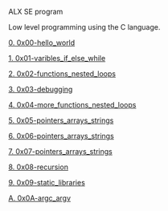 ALX SE program

Low level programming using the C language.

[0. 0x00-hello_world](/0x00-hello_world)

[1. 0x01-varibles_if_else_while](/0x01-variables_if_else_while)

[2. 0x02-functions_nested_loops](/0x02-functions_nested_loops)

[3. 0x03-debugging](/0x03-debugging)

[4. 0x04-more_functions_nested_loops](/0x04-more_functions_nested_loops)

[5. 0x05-pointers_arrays_strings](/0x05-pointers_arrays_strings)

[6. 0x06-pointers_arrays_strings](/0x06-pointers_arrays_strings)

[7. 0x07-pointers_arrays_strings](/0x07-pointers_arrays_strings)

[8. 0x08-recursion](/0x08-recursion)

[9. 0x09-static_libraries](/0x09-static_libraries)

[A. 0x0A-argc_argv](/0x0A-argc_argv)
